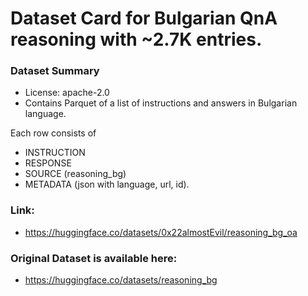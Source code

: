 # Dataset Card for Bulgarian QnA reasoning with ~2.7K entries.

### Dataset Summary

*  License: apache-2.0
* Contains Parquet of a list of instructions and answers in Bulgarian language.

Each row consists of

* INSTRUCTION
* RESPONSE
* SOURCE (reasoning_bg)
* METADATA (json with language, url, id).

### Link:
* https://huggingface.co/datasets/0x22almostEvil/reasoning_bg_oa
### Original Dataset is available here:
* https://huggingface.co/datasets/reasoning_bg
